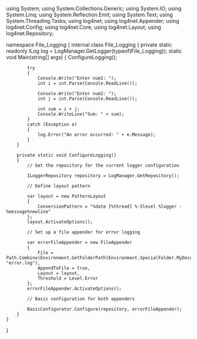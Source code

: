 using System;
using System.Collections.Generic;
using System.IO;
using System.Linq;
using System.Reflection.Emit;
using System.Text;
using System.Threading.Tasks;
using log4net;
using log4net.Appender;
using log4net.Config;
using log4net.Core;
using log4net.Layout;
using log4net.Repository;

namespace File_Logging
{
    internal class File_Logging
    {
        private static readonly ILog log = LogManager.GetLogger(typeof(File_Logging));
        static void Main(string[] args)
        {
            ConfigureLogging();

            try
            {
                Console.Write("Enter num1: ");
                int i = int.Parse(Console.ReadLine());

                Console.Write("Enter num2: ");
                int j = int.Parse(Console.ReadLine());

                int sum = i + j;
                Console.WriteLine("Sum: " + sum);
            }
            catch (Exception e)
            {
                log.Error("An error occurred: " + e.Message);
            }
        }

        private static void ConfigureLogging()
        {
            // Get the repository for the current logger configuration

            ILoggerRepository repository = LogManager.GetRepository();

            // Define layout pattern

            var layout = new PatternLayout
            {
                ConversionPattern = "%date [%thread] %-5level %logger - %message%newline"
            };
            layout.ActivateOptions();

            // Set up a file appender for error logging

            var errorFileAppender = new FileAppender
            {
                File = Path.Combine(Environment.GetFolderPath(Environment.SpecialFolder.MyDocuments), "error.log"),
                AppendToFile = true,
                Layout = layout,
                Threshold = Level.Error
            };
            errorFileAppender.ActivateOptions();

            // Basic configuration for both appenders

            BasicConfigurator.Configure(repository, errorFileAppender);
        }
    }
}
